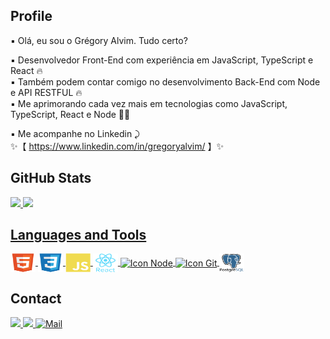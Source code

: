 ## Profile

<div>
  ▪ Olá, eu sou o Grégory Alvim. Tudo certo? <br />
  
  ▪ Desenvolvedor Front-End com experiência em JavaScript, TypeScript e React 🔥 <br />
  ▪ Também podem contar comigo no desenvolvimento Back-End com Node e API RESTFUL 🔥 <br />
  ▪ Me aprimorando cada vez mais em tecnologias como JavaScript, TypeScript, React e Node 💛🚀 <br />

  ▪ Me acompanhe no Linkedin ⤸ <br />
  ✨【 https://www.linkedin.com/in/gregoryalvim/ 】✨
</div>

## GitHub Stats
<!--   &include_all_commits=true&count_private=true -->
<div>
  <a href="https://github.com/gregoryAlvim">
  <img height="160em" src="https://github-readme-stats.vercel.app/api?username=gregoryAlvim&show_icons=true&theme=react"/>
  
  <img height="160em" src="https://github-readme-stats.vercel.app/api/top-langs/?username=gregoryAlvim&layout=compact&langs_count=7&theme=react"/>
</div>

## Languages and Tools
 
<div style="display: inline_block">
  <a href="https://developer.mozilla.org/pt-BR/docs/Web/HTML" target="_blank" rel="noreferrer">
    <img align="center" alt="Icon HTML" height="30" width="40" src="https://raw.githubusercontent.com/devicons/devicon/master/icons/html5/html5-original.svg"/>
  </a>
  
  <a href="https://developer.mozilla.org/pt-BR/docs/Web/CSS" target="_blank" rel="noreferrer">
    <img align="center" alt="Icon CSS" height="30" width="40" src="https://raw.githubusercontent.com/devicons/devicon/master/icons/css3/css3-original.svg"/>
  </a>
  
  <a href="https://developer.mozilla.org/pt-BR/docs/Web/JavaScript" target="_blank" rel="noreferrer">
    <img align="center" alt="Icon Javascript" height="30" width="40" src="https://raw.githubusercontent.com/devicons/devicon/master/icons/javascript/javascript-plain.svg"/>
  </a>
  
  <a href="https://pt-br.reactjs.org/" target="_blank" rel="noreferrer">
    <img align="center" alt="Icon React" height="30" width="40" src="https://raw.githubusercontent.com/devicons/devicon/master/icons/react/react-original-wordmark.svg"/>
  </a>
  
  <a href="https://nodejs.org/en/" target="_blank" rel="noreferrer">
    <img align="center" alt="Icon Node" height="30" width="40" src="https://www.vectorlogo.zone/logos/nodejs/nodejs-icon.svg"/>
  </a>

  <a href="https://git-scm.com/" target="_blank" rel="noreferrer">
    <img align="center" alt="Icon Git" height="30" width="40" src="https://www.vectorlogo.zone/logos/git-scm/git-scm-icon.svg"/> 
  </a>
  
  <a href="https://www.postgresql.org" target="_blank" rel="noreferrer"> 
    <img align="center" alt="Icon Git" height="30" width="40" src="https://raw.githubusercontent.com/devicons/devicon/master/icons/postgresql/postgresql-original-wordmark.svg"/> 
  </a> 
</div>
  
## Contact
  
<div> 
  <a href="https://www.linkedin.com/in/grégory-alvim/" target="_blank">
    <img src="https://img.shields.io/badge/-LinkedIn-%230077B5?style=for-the-badge&logo=linkedin&logoColor=white" target="_blank">
  </a>

  <a href="https://instagram.com/gregori_alvim" target="_blank">
    <img src="https://img.shields.io/badge/-Instagram-%23E4405F?style=for-the-badge&logo=instagram&logoColor=white" target="_blank">
  </a>

  <a href = "mailto:gregori.alvim@gmail.com">
    <img alt="Mail" src="https://img.shields.io/badge/Gmail-D14836?style=for-the-badge&logo=gmail&logoColor=white">
  </a>
</div>

<!-- 
  <img height="150vh" align="right" alt="Greg-yoda" src="https://media.giphy.com/media/ZVik7pBtu9dNS/giphy.gif">
-->
  
<!--   
  <img align="center" alt="Greg-Ts" height="30" width="40" src="https://raw.githubusercontent.com/devicons/devicon/master/icons/typescript/typescript-plain.svg">
  <img align="center" alt="Greg-Python" height="30" width="40" src="https://raw.githubusercontent.com/devicons/devicon/master/icons/python/python-original.svg">
  <img align="center" alt="Greg-Csharp" height="30" width="40" src="https://raw.githubusercontent.com/devicons/devicon/master/icons/csharp/csharp-original.svg">
-->

<!--   
  Configs
  https://github.com/anuraghazra/github-readme-stats
-->
  
